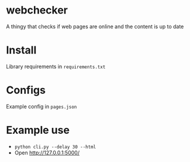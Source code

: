 # webchecker
A thingy that checks if web pages are online and the content is up to date

# Install
Library requirements in `requirements.txt`

# Configs
Example config in `pages.json`

# Example use
- `python cli.py --delay 30 --html`
- Open http://127.0.0.1:5000/
